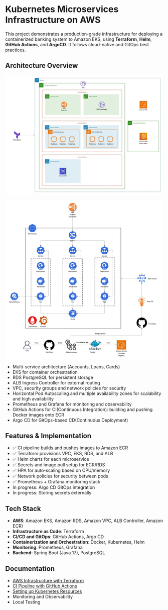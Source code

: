 # Kubernetes Microservices Infrastructure on AWS

This project demonstrates a production-grade infrastructure for deploying a containerized banking system to Amazon EKS, using **Terraform**, **Helm**, **GitHub Actions**, and **ArgoCD**. It follows cloud-native and GitOps best practices.

## Architecture Overview
![AWS Architecture Diagram](docs/diagrams/aws.jpeg)

![Kubernetes Architecture Diagram + Worflow](docs/diagrams/kubernetes.jpeg)

- Multi-service architecture (Accounts, Loans, Cards)
- EKS for container orchestration
- RDS PostgreSQL for persistent storage
- ALB Ingress Controller for external routing
- VPC, security groups and network policies for security
- Horizontal Pod Autoscaling and multiple availability zones for scalability and high availability
- Prometheus and Grafana for monitoring and observability
- GitHub Actions for CI(Continuous Integration): building and pushing Docker images onto ECR
- Argo CD for GitOps-based CD(Continuous Deployment)

## Features & Implementation

- ✅ CI pipeline builds and pushes images to Amazon ECR
- ✅ Terraform provisions VPC, EKS, RDS, and ALB
- ✅ Helm charts for each microservice
- ✅ Secrets and image pull setup for ECR/RDS
- ✅ HPA for auto-scaling based on CPU/memory
- ✅ Network policies for security between pods
- ✅ Prometheus + Grafana monitoring stack
- In progress: Argo CD GitOps integration
- In progress: Storing secrets externally

## Tech Stack

- **AWS**: Amazon EKS, Amazon RDS, Amazon VPC, ALB Controller, Amazon ECR)
- **Infrastructure as Code**: Terraform 
- **CI/CD and GitOps**: GitHub Actions, Argo CD 
- **Containerization and Orchestration**: Docker, Kubernetes, Helm
- **Monitoring**: Prometheus, Grafana
- **Backend**: Spring Boot (Java 17), PostgreSQL

## Documentation

- [AWS Infrastructure with Terraform](docs/aws-infrastructure.md)
- [CI Pipeline with GitHub Actions](docs/ci-pipeline.md)
- [Setting up Kubernetes Resources](docs/kubernetes-deployment.md)
- Monitoring and Observability
- Local Testing




